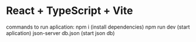 # React + TypeScript + Vite

commands to run aplication:
npm i (install dependencies)
npm run dev (start aplication)
json-server db.json (start json db)


